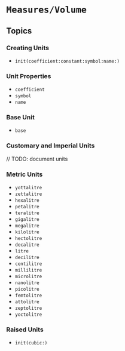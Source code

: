 # ``Measures/Volume``

## Topics

### Creating Units

- ``init(coefficient:constant:symbol:name:)``

### Unit Properties

- ``coefficient``
- ``symbol``
- ``name``

### Base Unit

- ``base``

### Customary and Imperial Units

// TODO: document units

### Metric Units

- ``yottalitre``
- ``zettalitre``
- ``hexalitre``
- ``petalitre``
- ``teralitre``
- ``gigalitre``
- ``megalitre``
- ``kilolitre``
- ``hectolitre``
- ``decalitre``
- ``litre``
- ``decilitre``
- ``centilitre``
- ``millilitre``
- ``microlitre``
- ``nanolitre``
- ``picolitre``
- ``femtolitre``
- ``attolitre``
- ``zeptolitre``
- ``yoctolitre``

### Raised Units

- ``init(cubic:)``
